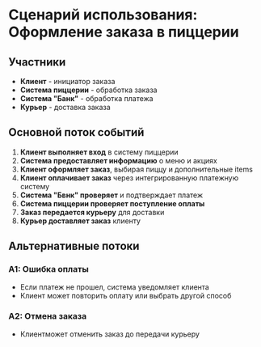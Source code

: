 # Сценарий использования: Оформление заказа в пиццерии

## Участники
- **Клиент** - инициатор заказа
- **Система пиццерии** - обработка заказа
- **Система "Банк"** - обработка платежа
- **Курьер** - доставка заказа

## Основной поток событий

1. **Клиент выполняет вход** в систему пиццерии
2. **Система предоставляет информацию** о меню и акциях
3. **Клиент оформляет заказ**, выбирая пиццу и дополнительные items
4. **Клиент оплачивает заказ** через интегрированную платежную систему
5. **Система "Бвнк" проверяет** и подтверждает платеж
6. **Система пиццерии проверяет поступление оплаты**
7. **Заказ передается курьеру** для доставки
8. **Курьер доставляет заказ** клиенту

## Альтернативные потоки

### А1: Ошибка оплаты
- Если платеж не прошел, система уведомляет клиента
- Клиент может повторить оплату или выбрать другой способ

### А2: Отмена заказа
- Клиентможет отменить заказ до передачи курьеру
